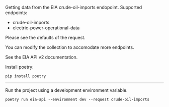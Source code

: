 Getting data from the EIA crude-oil-imports endopoint.
Supported endpoints: 

- crude-oil-imports
- electric-power-operational-data 

Please see the defaults of the request. 

You can modify the collection to accomodate more endpoints. 

See the EIA API v2 documentation. 


Install poetry:

    pip install poetry

---

Run the project using a development environment variable.
   
    poetry run eia-api --environment dev --request crude-oil-imports

